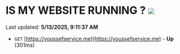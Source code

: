 # IS MY WEBSITE RUNNING ? [![](https://img.shields.io/static/v1?label=Sponsor&message=%E2%9D%A4&logo=GitHub&color=%23fe8e86)](https://github.com/sponsors/Youssef-Lehmam)

Last updated: **5/13/2025, 9:11:37 AM**

- `GET` [https://youssefservice.me](https://youssefservice.me) - **Up** (301ms)
